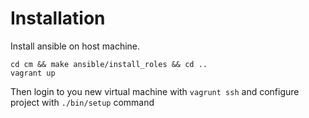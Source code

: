 # Installation

Install ansible on host machine.

```
cd cm && make ansible/install_roles && cd ..
vagrant up
```

Then login to you new virtual machine with `vagrunt ssh` and configure project with
`./bin/setup` command
